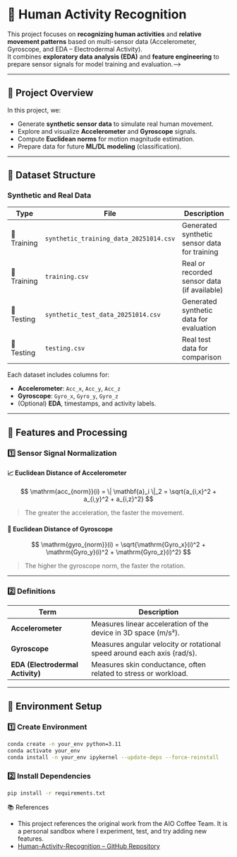 # 🧠 Human Activity Recognition

This project focuses on **recognizing human activities** and **relative movement patterns** based on multi-sensor data (Accelerometer, Gyroscope, and EDA – Electrodermal Activity).  
It combines **exploratory data analysis (EDA)** and **feature engineering** to prepare sensor signals for model training and evaluation.-->

---

## 🚀 Project Overview

<!-- Human Activity Recognition (HAR) is a fundamental problem in **wearable computing** and **IoT applications**,  
where the goal is to automatically classify activities such as *walking*, *sitting*, *running*, or *working* using motion and physiological data. -->

In this project, we:
- Generate **synthetic sensor data** to simulate real human movement.
- Explore and visualize **Accelerometer** and **Gyroscope** signals.
- Compute **Euclidean norms** for motion magnitude estimation.
- Prepare data for future **ML/DL modeling** (classification).

---

## 📂 Dataset Structure

### Synthetic and Real Data

| Type | File | Description |
|------|------|--------------|
| 🧩 Training | `synthetic_training_data_20251014.csv` | Generated synthetic sensor data for training |
| 📘 Training | `training.csv` | Real or recorded sensor data (if available) |
| 🧩 Testing | `synthetic_test_data_20251014.csv` | Generated synthetic data for evaluation |
| 📗 Testing | `testing.csv` | Real test data for comparison |

Each dataset includes columns for:
- **Accelerometer**: `Acc_x`, `Acc_y`, `Acc_z`
- **Gyroscope**: `Gyro_x`, `Gyro_y`, `Gyro_z`
- (Optional) **EDA**, timestamps, and activity labels.

---

## 🧰 Features and Processing

### 1️⃣ Sensor Signal Normalization

#### 📈 Euclidean Distance of Accelerometer

$$
\mathrm{acc_{norm}}(i) = \| \mathbf{a}_i \|_2 = \sqrt{a_{i,x}^2 + a_{i,y}^2 + a_{i,z}^2}
$$

> The greater the acceleration, the faster the movement.

#### 🔄 Euclidean Distance of Gyroscope

$$
\mathrm{gyro_{norm}}(i) = \sqrt{\mathrm{Gyro_x}(i)^2 + \mathrm{Gyro_y}(i)^2 + \mathrm{Gyro_z}(i)^2}
$$

> The higher the gyroscope norm, the faster the rotation.

---

### 2️⃣ Definitions

| Term | Description |
|------|--------------|
| **Accelerometer** | Measures linear acceleration of the device in 3D space (m/s²). |
| **Gyroscope** | Measures angular velocity or rotational speed around each axis (rad/s). |
| **EDA (Electrodermal Activity)** | Measures skin conductance, often related to stress or workload. |

---

## 🧪 Environment Setup

### 1️⃣ Create Environment
```bash
conda create -n your_env python=3.11
conda activate your_env
conda install -n your_env ipykernel --update-deps --force-reinstall
```
### 2️⃣ Install Dependencies
```bash
pip install -r requirements.txt
```

📚 References
- This project references the original work from the AIO Coffee Team. It is a personal sandbox where I experiment, test, and try adding new features.
- [Human-Activity-Recognition – GitHub Repository](https://github.com/ma-shamshiri/Human-Activity-Recognition)
